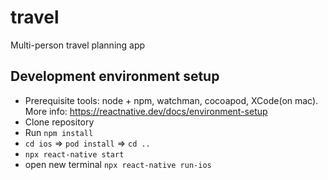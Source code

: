 # travel
Multi-person travel planning app

## Development environment setup
- Prerequisite tools: node + npm, watchman, cocoapod, XCode(on mac). More info: https://reactnative.dev/docs/environment-setup
- Clone repository
- Run `npm install`
- `cd ios` => `pod install` => `cd ..`
- `npx react-native start`
- open new terminal `npx react-native run-ios`
